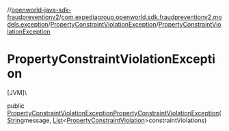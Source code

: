 //[openworld-java-sdk-fraudpreventionv2](../../../index.md)/[com.expediagroup.openworld.sdk.fraudpreventionv2.models.exception](../index.md)/[PropertyConstraintViolationException](index.md)/[PropertyConstraintViolationException](-property-constraint-violation-exception.md)

# PropertyConstraintViolationException

[JVM]\

public [PropertyConstraintViolationException](index.md)[PropertyConstraintViolationException](-property-constraint-violation-exception.md)([String](https://docs.oracle.com/javase/8/docs/api/java/lang/String.html)message, [List](https://docs.oracle.com/javase/8/docs/api/java/util/List.html)&lt;[PropertyConstraintViolation](../-property-constraint-violation/index.md)&gt;constraintViolations)
